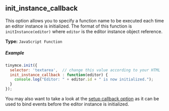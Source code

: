 ## init_instance_callback

This option allows you to specify a function name to be executed each time an editor instance is initialized. The format of this function is `initInstance(editor)` where `editor` is the editor instance object reference.

**Type:** `JavaScript Function`

##### Example

```js
tinymce.init({
  selector: 'textarea',  // change this value according to your HTML
  init_instance_callback : function(editor) {
    console.log("Editor: " + editor.id + " is now initialized.");
  }
});
```

You may also want to take a look at the [setup callback option](#setup) as it can be used to bind events before the editor instance is initialized.
